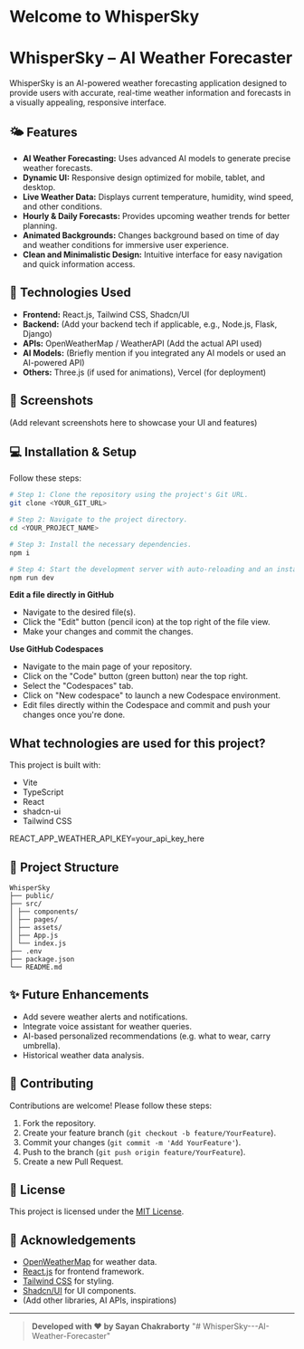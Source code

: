 # Welcome to WhisperSky
# WhisperSky – AI Weather Forecaster

WhisperSky is an AI-powered weather forecasting application designed to provide users with accurate, real-time weather information and forecasts in a visually appealing, responsive interface.

## 🌤️ Features

- **AI Weather Forecasting:** Uses advanced AI models to generate precise weather forecasts.
- **Dynamic UI:** Responsive design optimized for mobile, tablet, and desktop.
- **Live Weather Data:** Displays current temperature, humidity, wind speed, and other conditions.
- **Hourly & Daily Forecasts:** Provides upcoming weather trends for better planning.
- **Animated Backgrounds:** Changes background based on time of day and weather conditions for immersive user experience.
- **Clean and Minimalistic Design:** Intuitive interface for easy navigation and quick information access.

## 🚀 Technologies Used

- **Frontend:** React.js, Tailwind CSS, Shadcn/UI
- **Backend:** (Add your backend tech if applicable, e.g., Node.js, Flask, Django)
- **APIs:** OpenWeatherMap / WeatherAPI (Add the actual API used)
- **AI Models:** (Briefly mention if you integrated any AI models or used an AI-powered API)
- **Others:** Three.js (if used for animations), Vercel (for deployment)

## 📸 Screenshots

(Add relevant screenshots here to showcase your UI and features)

## 💻 Installation & Setup
Follow these steps:

```bash
# Step 1: Clone the repository using the project's Git URL.
git clone <YOUR_GIT_URL>

# Step 2: Navigate to the project directory.
cd <YOUR_PROJECT_NAME>

# Step 3: Install the necessary dependencies.
npm i

# Step 4: Start the development server with auto-reloading and an instant preview.
npm run dev
```

**Edit a file directly in GitHub**

- Navigate to the desired file(s).
- Click the "Edit" button (pencil icon) at the top right of the file view.
- Make your changes and commit the changes.

**Use GitHub Codespaces**

- Navigate to the main page of your repository.
- Click on the "Code" button (green button) near the top right.
- Select the "Codespaces" tab.
- Click on "New codespace" to launch a new Codespace environment.
- Edit files directly within the Codespace and commit and push your changes once you're done.

## What technologies are used for this project?

This project is built with:

- Vite
- TypeScript
- React
- shadcn-ui
- Tailwind CSS

REACT_APP_WEATHER_API_KEY=your_api_key_here

## 📂 Project Structure
```
WhisperSky
├── public/
├── src/
│ ├── components/
│ ├── pages/
│ ├── assets/
│ ├── App.js
│ └── index.js
├── .env
├── package.json
└── README.md
```

## ✨ Future Enhancements

- Add severe weather alerts and notifications.
- Integrate voice assistant for weather queries.
- AI-based personalized recommendations (e.g. what to wear, carry umbrella).
- Historical weather data analysis.

## 🤝 Contributing

Contributions are welcome! Please follow these steps:

1. Fork the repository.
2. Create your feature branch (`git checkout -b feature/YourFeature`).
3. Commit your changes (`git commit -m 'Add YourFeature'`).
4. Push to the branch (`git push origin feature/YourFeature`).
5. Create a new Pull Request.

## 📜 License

This project is licensed under the [MIT License](LICENSE).

## 🙏 Acknowledgements

- [OpenWeatherMap](https://openweathermap.org/) for weather data.
- [React.js](https://reactjs.org/) for frontend framework.
- [Tailwind CSS](https://tailwindcss.com/) for styling.
- [Shadcn/UI](https://ui.shadcn.com/) for UI components.
- (Add other libraries, AI APIs, inspirations)

---

> **Developed with ❤️ by Sayan Chakraborty**
"# WhisperSky---AI-Weather-Forecaster" 
